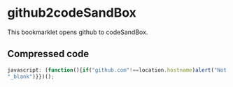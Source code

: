 # github2codeSandBox
This bookmarklet opens github to codeSandBox.

## Compressed code
```js
javascript: (function(){if("github.com"!==location.hostname)alert("Not Github");else{var a=location.href.split("/");if("tree"===a[5])a=a.slice(3,7).join("/");else if("pull"===a[5])a=document.getElementsByClassName("commit-ref css-truncate user-select-contain expandable head-ref")[0].innerHTML.match(/href=".+?"/)[0].match(/".+"/)[0].replace(/"\//,"").replace(/"/,"");else if(5===a.length||6===a.length)a=a.slice(3,5).join("/");else{alert("Unsupported URL");return}window.open("https://codesandbox.io/s/github/"+a,
"_blank")}})();
```